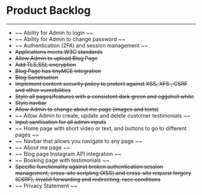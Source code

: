 # Product Backlog

---

- ~~ Ability for Admin to login ~~
- ~~ Ability for Admin to change password ~~
- ~~ Authentication (2FA) and session management ~~
- ~~Applications meets W3C standards~~
- ~~Allow Admin to upload Blog Page~~
- ~~Add TLS,SSL encryption~~
- ~~Blog Page has tinyMCE integration~~
- ~~Blog Sanatisation~~
- ~~Implement content security policy to protect against XSS, XFS , CSRF and other vunrebilities~~
- ~~Style all pages/features with a consistent dark green and eggshell white~~
- ~~Style navbar~~
- ~~Allow Admin to change about me page (images and texts)~~
- ~~ Allow Admin to create, update and delete customer testimonials ~~
- ~~Input sanitisation for all admin inputs~~
- ~~ Home page with short video or text, and buttons to go to different pages ~~
- ~~ Navbar that allows you navigate to any page ~~
- ~~ About me page ~~
- ~~ Blog page Instagram API integration ~~
- ~~ Booking page with testimonials ~~
- ~~Specific functionality against broken authentication session management, cross-site scripting (XSS) and cross-site request forgery (CSRF), invalid forwarding and redirecting, race conditions~~
- ~~ Privacy Statement ~~

